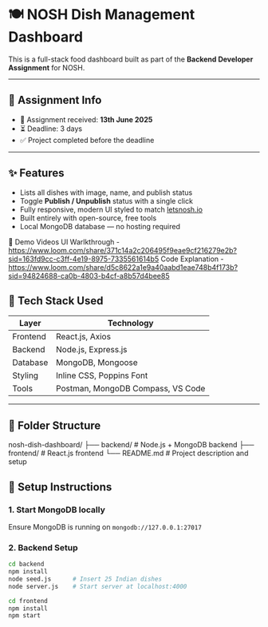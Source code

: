 # 🍽️ NOSH Dish Management Dashboard

This is a full-stack food dashboard built as part of the **Backend Developer Assignment** for NOSH.

---

## 📅 Assignment Info

- 📧 Assignment received: **13th June 2025**
- ⏳ Deadline: 3 days
- ✅ Project completed before the deadline

---

## ✨ Features

- Lists all dishes with image, name, and publish status
- Toggle **Publish / Unpublish** status with a single click
- Fully responsive, modern UI styled to match [letsnosh.io](https://www.letsnosh.io)
- Built entirely with open-source, free tools
- Local MongoDB database — no hosting required

🎥 Demo Videos
UI Warlkthrough - https://www.loom.com/share/371c14a2c206495f9eae9cf216279e2b?sid=163fd9cc-c3ff-4e19-8975-7335561614b5
Code Explanation -  https://www.loom.com/share/d5c8622a1e9a40aabd1eae748b4f173b?sid=94824688-ca0b-4803-b4cf-a8b57d4bee85


## 🧠 Tech Stack Used

| Layer       | Technology           |
|-------------|----------------------|
| Frontend    | React.js, Axios      |
| Backend     | Node.js, Express.js  |
| Database    | MongoDB, Mongoose    |
| Styling     | Inline CSS, Poppins Font |
| Tools       | Postman, MongoDB Compass, VS Code |

---

## 🔧 Folder Structure

nosh-dish-dashboard/
├── backend/ # Node.js + MongoDB backend
├── frontend/ # React.js frontend
└── README.md # Project description and setup

## 🚀 Setup Instructions

### 1. Start MongoDB locally  
Ensure MongoDB is running on `mongodb://127.0.0.1:27017`

### 2. Backend Setup

```bash
cd backend
npm install
node seed.js      # Insert 25 Indian dishes
node server.js    # Start server at localhost:4000

cd frontend
npm install
npm start  


